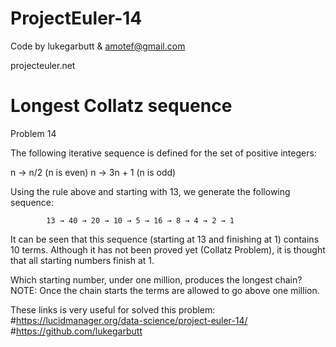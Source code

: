# ProjectEuler-14

Code by lukegarbutt & amotef@gmail.com

projecteuler.net

# Longest Collatz sequence
Problem 14


The following iterative sequence is defined for the set of positive integers:

n → n/2 (n is even)
n → 3n + 1 (n is odd)

Using the rule above and starting with 13, we generate the following sequence:

            13 → 40 → 20 → 10 → 5 → 16 → 8 → 4 → 2 → 1

It can be seen that this sequence (starting at 13 and finishing at 1) contains 10 terms. 
Although it has not been proved yet (Collatz Problem), it is thought that all starting numbers finish at 1.

Which starting number, under one million, produces the longest chain?
NOTE: Once the chain starts the terms are allowed to go above one million.

These links is very useful for solved this problem:
#https://lucidmanager.org/data-science/project-euler-14/
#https://github.com/lukegarbutt
